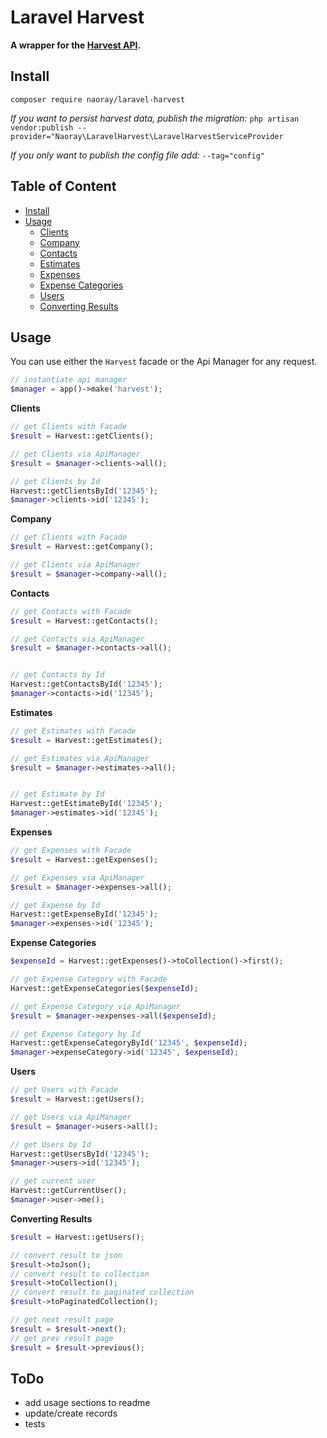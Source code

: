 # Laravel Harvest
**A wrapper for the [Harvest API](https://help.getharvest.com/api-v2/).**

<a name="install" />

## Install
`composer require naoray/laravel-harvest`

*If you want to persist harvest data, publish the migration:*
`php artisan vendor:publish --provider="Naoray\LaravelHarvest\LaravelHarvestServiceProvider`

*If you only want to publish the config file add:* `--tag="config"`

## Table of Content
- [Install](#install)
- [Usage](#usage)
    + [Clients](#clients)
    + [Company](#company)
    + [Contacts](#contacts)
    + [Estimates](#estimates)
    + [Expenses](#expenses)
    + [Expense Categories](#expense-categories)
    + [Users](#users)
    + [Converting Results](#converting)

<a name="usage" />

## Usage
You can use either the `Harvest` facade or the Api Manager for any request.
```php
// instantiate api manager
$manager = app()->make('harvest');
```

<a name="clients"/>**Clients**
```php
// get Clients with Facade
$result = Harvest::getClients();

// get Clients via ApiManager
$result = $manager->clients->all();

// get Clients by Id
Harvest::getClientsById('12345');
$manager->clients->id('12345');
```

<a name="company"/>**Company**
```php
// get Clients with Facade
$result = Harvest::getCompany();

// get Clients via ApiManager
$result = $manager->company->all();
```

<a name="contacts"/>**Contacts**
```php
// get Contacts with Facade
$result = Harvest::getContacts();

// get Contacts via ApiManager
$result = $manager->contacts->all();


// get Contacts by Id
Harvest::getContactsById('12345');
$manager->contacts->id('12345');
```

<a name="estimates"/>**Estimates**
```php
// get Estimates with Facade
$result = Harvest::getEstimates();

// get Estimates via ApiManager
$result = $manager->estimates->all();


// get Estimate by Id
Harvest::getEstimateById('12345');
$manager->estimates->id('12345');
```

<a name="expenses"/>**Expenses**
```php
// get Expenses with Facade
$result = Harvest::getExpenses();

// get Expenses via ApiManager
$result = $manager->expenses->all();

// get Expense by Id
Harvest::getExpenseById('12345');
$manager->expenses->id('12345');
```

<a name="expense-categories"/>**Expense Categories**
```php
$expenseId = Harvest::getExpenses()->toCollection()->first();

// get Expense Category with Facade
Harvest::getExpenseCategories($expenseId);

// get Expense Category via ApiManager
$result = $manager->expenses->all($expenseId);

// get Expense Category by Id
Harvest::getExpenseCategoryById('12345', $expenseId);
$manager->expenseCategory->id('12345', $expenseId);
```

<a name="users"/>**Users**
```php
// get Users with Facade
$result = Harvest::getUsers();

// get Users via ApiManager
$result = $manager->users->all();

// get Users by Id
Harvest::getUsersById('12345');
$manager->users->id('12345');

// get current user
Harvest::getCurrentUser();
$manager->user->me();
```


<a name="converting"/>**Converting Results**
```php
$result = Harvest::getUsers();

// convert result to json
$result->toJson();
// convert result to collection
$result->toCollection();
// convert result to paginated collection
$result->toPaginatedCollection();

// get next result page
$result = $result->next();
// get prev result page
$result = $result->previous();
```

## ToDo
- add usage sections to readme
- update/create records
- tests